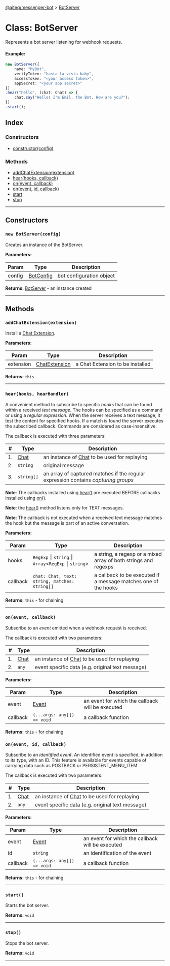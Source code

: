 [@aiteq/messenger-bot](../README.md) > [BotServer](../classes/botserver.md)

# Class: BotServer

Represents a bot server listening for webhook requests.

#### Example:
```typescript
new BotServer({
    name: "MyBot",
    verifyToken: "hasta-la-vista-baby",
    accessToken: "<your access token>",
    appSecret: "<your app secret>"
})
.hear("hello", (chat: Chat) => {
    chat.say("Hello! I'm Emil, the Bot. How are you?");
})
.start();
```

## Index

### Constructors

* [constructor(config)](botserver.md#constructor)

### Methods

* [addChatExtension(extension)](botserver.md#addchatextension)
* [hear(hooks, callback)](botserver.md#hear)
* [on(event, callback)](botserver.md#on1)
* [on(event, id, callback)](botserver.md#on2)
* [start](botserver.md#start)
* [stop](botserver.md#stop)

---
## Constructors
<a id="constructor"></a>

### `new BotServer(config)`

Creates an instance of the BotServer.

**Parameters:**

| Param | Type | Description |
| ------ | ------ | ------ |
| config | [BotConfig](../interfaces/botconfig.md) | bot configuration object |

**Returns:** [BotServer](botserver.md) - an instance created

---

## Methods

<a id="addchatextension"></a>
###  `addChatExtension(extension)`

Install a [Chat Extension](https://developers.facebook.com/docs/messenger-platform/guides/chat-extensions).

**Parameters:**

| Param | Type | Description |
| ------ | ------ | ------ |
| extension | [ChatExtension](../interfaces/chatextension.md)   | a Chat Extension to be installed |


**Returns:** `this`
___

<a id="hear"></a>
###  `hear(hooks, hearHandler)`

A convenient method to subscribe to specific *hooks* that can be found within a received _text message_. The hooks can be specified as a command or using a *regular expression*. When the server receives a text message, it test the content for specified hooks. If a match is found the server executes the subscribed callback. Commands are considered as case-insensitive.

The callback is executed with three parameters:

| # | Type | Description |
| ------ | ------ | ------ |
| 1. | [Chat](chat.md) | an instance of [Chat](chat.md) to be used for replaying |
| 2. | `string` | original message |
| 3. | `string[]` | an array of captured matches if the regular expression contains *capturing groups*  |

**Note**: The callbacks installed using [hear()](botserver.md#hear) are executed BEFORE callbacks installed using [on()](botserver.md#on1).

**Note**: the [hear()](botserver.md#hear) method listens only for TEXT messages.

**Note**: The callback is not executed when a received text message matches the hook but the message is part of an active conversation.

**Parameters:**

| Param | Type | Description |
| ------ | ------ | ------ |
| hooks | `RegExp` ⎮ `string` ⎮ `Array`<`RegExp` ⎮ `string`> | a string, a regexp or a mixed array of both strings and regexps |
| callback | `chat: Chat, text: string, matches: string[]`   |  a callback to be executed if a message matches one of the hooks |

**Returns:** `this` - for chaining
___

<a id="on"></a>
<a id="on1"></a>
###  `on(event, callback)`

Subscribe to an *event* emitted when a webhook request is received.

The callback is executed with two parameters:

| # | Type | Description |
| ------ | ------ | ------ |
| 1. | [Chat](chat.md) | an instance of [Chat](chat.md) to be used for replaying |
| 2. | `any` | event specific data (e.g. original text message) |


**Parameters:**

| Param | Type | Description |
| ------ | ------ | ------ |
| event | [Event](../modules/webhook.event.md) | an event for which the callback will be executed |
| callback | `(...args: any[]) => void` | a callback function |

**Returns:** `this` - for chaining

<a id="on2"></a>
###  `on(event, id, callback)`

Subscribe to an *identified event*. An identified event is specified, in addition to its type, with an ID. This feature is available for events capable of carrying data such as POSTBACK or PERSISTENT_MENU_ITEM.

The callback is executed with two parameters:

| # | Type | Description |
| ------ | ------ | ------ |
| 1. | [Chat](chat.md) | an instance of [Chat](chat.md) to be used for replaying |
| 2. | `any` | event specific data (e.g. original text message) |

**Parameters:**

| Param | Type | Description |
| ------ | ------ | ------ |
| event | [Event](../modules/webhook.event.md) | an event for which the callback will be executed |
| id | `string` | an identification of the event |
| callback | `(...args: any[]) => void` | a callback function |

**Returns:** `this` - for chaining
___

<a id="start"></a>
###  `start()`

Starts the bot server.

**Returns:** `void`
___

<a id="stop"></a>
###  `stop()`

Stops the bot server.

**Returns:** `void`
___
